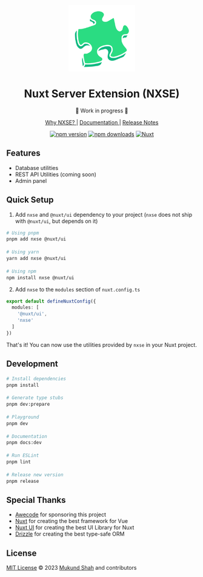 <p align="center">
<img src="./docs/public/logo.svg" height="175">
</p>

<h1 align="center">Nuxt Server Extension (NXSE)</h1>

<p align="center"> 🚧 Work in progress 🚧 </p>

<p align="center">
<a href="https://nxse.vercel.app"> Why NXSE? </a> |
<a href="https://nxse.vercel.app"> Documentation </a> |
<a href="https://nxse.vercel.app"> Release Notes </a>
</p>

<p align="center">
<a href="https://npmjs.com/package/nxse"><img src="https://img.shields.io/npm/v/nxse?style=flat&colorA=1B3C4A&colorB=10B981" alt="npm version"></a>
<a href="https://npmjs.com/package/nxse"><img src="https://img.shields.io/npm/dm/nxse?style=flat&colorA=1B3C4A&colorB=10B981" alt="npm downloads"></a>
<a href=""><img alt="Nuxt" src="https://img.shields.io/badge/Nuxt-18181B?logo=nuxt.js"></a>
</p>

## Features

<!-- Highlight some of the features your module provide here -->
- Database utilities
- REST API Utilities (coming soon)
- Admin panel

## Quick Setup

1. Add `nxse` and `@nuxt/ui` dependency to your project (`nxse` does not ship with `@nuxt/ui`, but depends on it)

```bash
# Using pnpm
pnpm add nxse @nuxt/ui

# Using yarn
yarn add nxse @nuxt/ui

# Using npm
npm install nxse @nuxt/ui
```

2. Add `nxse` to the `modules` section of `nuxt.config.ts`

```ts
export default defineNuxtConfig({
  modules: [
    '@nuxt/ui',
    'nxse'
  ]
})
```

That's it! You can now use the utilities provided by `nxse` in your Nuxt project.

## Development

```bash
# Install dependencies
pnpm install

# Generate type stubs
pnpm dev:prepare

# Playground
pnpm dev

# Documentation
pnpm docs:dev

# Run ESLint
pnpm lint

# Release new version
pnpm release
```

## Special Thanks

- [Awecode](https://awecode.com) for sponsoring this project
- [Nuxt](https://nuxt.com) for creating the best framework for Vue
- [Nuxt UI](https://ui.nuxt.com) for creating the best UI Library for Nuxt
- [Drizzle](https://orm.drizzle.com) for creating the best type-safe ORM

## License

[MIT License](./LICENSE) © 2023 [Mukund Shah](https://github.com/mukundshah) and contributors
